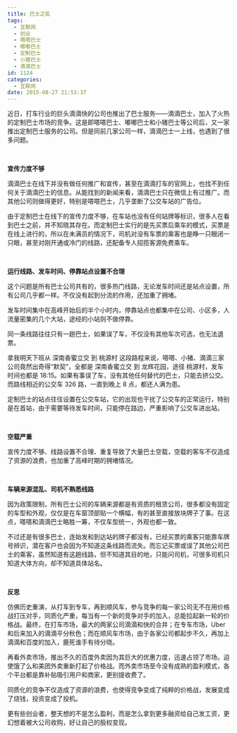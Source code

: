 ```yaml
---
title: 巴士之乱
tags:
  - 互联网
  - 创业
  - 嗒嗒巴士
  - 嘟嘟巴士
  - 定制巴士
  - 小猪巴士
  - 滴滴巴士
id: 1124
categories:
  - 互联网
date: 2015-08-27 21:53:37
---
```


近日，打车行业的巨头滴滴快的公司也推出了巴士服务——滴滴巴士，加入了火热的定制巴士市场的竞争。这是即嗒嗒巴士、嘟嘟巴士和小猪巴士等公司后，又一家推出定制巴士服务的公司。但是同前几家公司一样，滴滴巴士一上线，也遇到了很多问题。

&nbsp;

**宣传力度不够**

滴滴巴士在线下并没有做任何推广和宣传，甚至在滴滴打车的官网上，也找不到任何关于滴滴巴士的信息。从能找到的新闻来看，滴滴巴士只在微信上有过推广。而其他公司则做得更好，特别是嗒嗒巴士，几乎垄断了公交车站的广告位。

由于定制巴士在线下的宣传力度不够，在车站也没有任何站牌等标识，很多人在看到巴士之前，并不知晓其存在。而定制巴士实行的是先买票后乘车的模式，买票是在线上进行的，所以在未满员的情况下，司机对没有车票的乘客也是睁一只眼闭一只眼，甚至对刚开通或冷门的线路，还配备专人招揽客源免费乘车。

&nbsp;

**运行线路、发车时间、停靠站点设置不合理**

这个问题是所有巴士公司共有的，很多热门线路，无论发车时间还是站点设置，所有公司几乎都一样。不仅没有起到分流的作用，还加重了拥堵。

发车时间集中在高峰开始后的半个小时内，停靠站点也都集中在公司、小区多，人流量密集的几个大站，途经的小站则不做停靠。

同一条线路往往只有一趟巴士，如果误了车，不仅没有其他车次可选，也无法退票。

拿我明天下班从 深南香蜜立交 到 桃源村 这段路程来说，嗒嗒、小猪、滴滴三家公司竟然出奇得“默契”，全都是 深南香蜜立交 到 龙辉花园，途径 桃源村，发车时间也都是 18:15。如果有事误了车，没有其他任何替代的巴士，只能去挤公交。而路线相近的公交车 326 路，一直到晚上 8 点，都还人满为患。

定制巴士的站点往往设置在公交车站，它的出现也干扰了公交车的正常运行，特别是在首站，由于需要等待发车时间，只能停在路边，严重影响了公交车进出站。

&nbsp;

**空载严重**

宣传力度不够、线路设置不合理、重复导致了大量巴士空载，空载的客车不仅造成了资源的浪费，也加重了高峰时期的拥堵情况。

&nbsp;

**车辆来源混乱、司机不熟悉线路**

因为政策限制，所有巴士公司的车辆来源都是有资质的租赁公司，很多都没有固定的车型和外观，仅仅是在车窗顶部贴一个横幅，有的甚至直接放块牌子了事。在这点，嗒嗒和滴滴巴士略胜一筹，不仅车型统一，外观也都一致。

不过还是有很多巴士，连始发和到达站的牌子都没有，已经买票的乘客只能靠车牌号辨识，潜在客户也会因为不知道这条线路而流失。而忘记买票或误了其他公司巴士的乘客，虽然知道有这趟线路，但不知道其目的地，只能问司机，可很多司机只知道大体方向，却不知道具体站名。

&nbsp;

**反思**

仿佛历史重演，从打车到专车，再到顺风车，参与竞争的每一家公司无不在用价格战打压对手，同质化严重，每当有一个新的竞争对手的加入，总能拉起新一轮的价格战。最终，在打车市场，最大的两家公司滴滴和快的合并；在专车市场，Uber 和后来加入的滴滴平分秋色；而在顺风车市场，由于各家公司都起步不久，再加上滴滴和百度的加入，鹿死谁手有待分晓。

再看外卖市场，推出不久的百度外卖因为其巨大的优惠力度，迅速占领了市场，迫使饿了么和美团外卖重新打起了价格战。而外卖市场至今没有成熟的盈利模式，各个平台都是靠补贴吸引用户和商家，更别提收费了。

同质化的竞争不仅造成了资源的浪费，也使得竞争变成了纯粹的价格战，发展变成了烧钱，投资变成了投机。

更有些创业者，整天想的不是怎么盈利，而是怎么拿到更多融资给自己发工资，更幻想着被大公司收购，好让自己的股权变现。